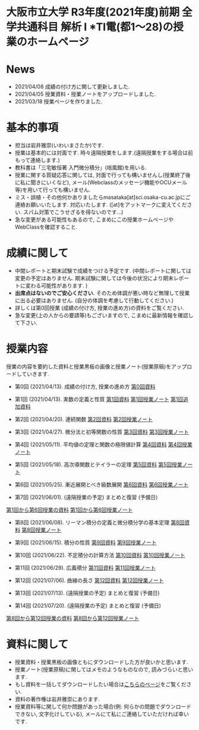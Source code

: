 # 大阪市立大学 R3年度(2021年度)前期 全学共通科目 解析 I *TⅠ電(都1～28)の授業のホームページ

# News

- 2021/04/08 成績の付け方に関して更新しました.
- 2021/04/05 授業資料・授業ノートをアップロードしました.
- 2021/03/18 授業ページを作りました.

# 基本的事項

- 担当は岩井雅崇(いわいまさたか)です.
- 授業は基本的には対面です. 時々遠隔授業をします.(遠隔授業をする場合は前もって連絡します.)
- 教科書は「三宅敏恒著 入門微分積分」(培風館)を⽤いる.
- 授業に関する質疑応答に関しては, 対面で行っても構いませんし(授業終了後に私に聞きにいくなど), メール(Webclassのメッセージ機能やOCUメール等)を用いて行っても構いません. 
- ミス・誤植・その他何かありましたらmasataka[at]sci.osaka-cu.ac.jpにご連絡お願いいたします. 対応いたします. ([at]をアットマークに変えてください. スパム対策でこうせざるを得ないのです...)
- 急な変更がある可能性もあるので, こまめにこの授業ホームページやWebClassを確認すること.

# 成績に関して

- 中間レポートと期末試験で成績をつける予定です. (中間レポートに関しては変更の予定はありません. 期末試験に関しては今後の状況により期末レポートに変わる可能性があります. )
- __出席点はないのでご安心ください.__ そのため体調が悪い時など無理して授業に出る必要はありません. (自分の体調を考慮して行動してください.)
- 詳しくは第0回授業 (成績の付け方, 授業の進め方)の資料をご覧ください.
- 急な変更(上の人からの要請等)もございますので, こまめに最新情報を確認して下さい.

<!-- 
現時点では中間レポートと期末試験で成績をつける予定ですが, 上の人に確認中です.
おそらく大丈夫ですが, 急な変更もございますので, このホームページで最新情報を確認して下さい.
他にも上の人からの要請等あった場合は変更がある可能性があるので, こまめに最新情報を確認して下さい.


## 中間レポートについて
- 中間レポートの採点は終了しました. 正答率86%でした, 大変よくできていました.
- 中間レポートの問題のリンクはこちらです. [中間レポートの問題](https://github.com/masataka123/class/blob/master/2020_autumn/materials/0_中間レポート.pdf) 
- 中間レポートの解答に関しては, 期末レポートが終わり皆様の成績が確定してから配布いたします. しばらくお待ちください.
- ブラウザで見ると日本語が表示されない可能性があるので, 中間レポートの問題はダウンロードして見るようにしてください. WebClassにも同じものをアップロードしております. (ダウンロードできない場合や, レポート問題に文字化け等がある場合は私にメールしてくれれば対応いたします.)
- 締め切りは2020年12月22日 23時59分00秒 (日本標準時刻)です. WebClassでの提出をお願いします. (詳しくはレポートを見ること.) 
- レポートのファイルサイズは10MBまでにしてください.
- 中間レポート及び授業に関する質問等の質疑応答の場を, 2020年12月15日 10時50分からzoomにて行います. 詳しい情報はWebClassにて記載しています.
-->


# 授業内容
授業の内容を要約した資料と授業黒板の画像と授業ノート(授業原稿)をアップロードしていきます.

- 第0回 (2021/04/13). 成績の付け方, 授業の進め方
[第0回資料](https://github.com/masataka123/2021_summer/blob/master/material/0_成績の付け方_授業の進め方.pdf)


- 第1回 (2021/04/13). 実数の定義と性質
 [第1回資料](https://github.com/masataka123/2021_summer/blob/master/material/1_実数の定義と性質.pdf) [第1回授業ノート](https://github.com/masataka123/2021_summer/blob/master/material/1_第一回授業ノート.pdf) [第1回追加資料](https://github.com/masataka123/2021_summer/blob/master/material/1_追加資料_極限.pdf)

- 第2回 (2021/04/20). 連続関数
 [第2回資料](https://github.com/masataka123/2021_summer/blob/master/material/2_連続関数.pdf) [第2回授業ノート](https://github.com/masataka123/2021_summer/blob/master/material/2_第二回授業ノート.pdf)

- 第3回 (2021/04/27). 微分法と初等関数の性質
 [第3回資料](https://github.com/masataka123/2021_summer/blob/master/material/3_微分法と初等関数の性質.pdf) [第3回授業ノート](https://github.com/masataka123/2021_summer/blob/master/material/3_第三回授業ノート.pdf)

- 第4回 (2021/05/11). 平均値の定理と関数の極限値計算
 [第4回資料](https://github.com/masataka123/2021_summer/blob/master/material/4_平均値の定理と関数の極限値計算.pdf) [第4回授業ノート](https://github.com/masataka123/2021_summer/blob/master/material/4_第四回授業ノート.pdf)

- 第5回 (2021/05/18). 高次導関数とテイラーの定理
 [第5回資料](https://github.com/masataka123/2021_summer/blob/master/material/5_高次導関数とテイラーの定理.pdf) [第5回授業ノート](https://github.com/masataka123/2021_summer/blob/master/material/5_第五回授業ノート.pdf)

- 第6回 (2021/05/25). 漸近展開とべき級数展開
 [第6回資料](https://github.com/masataka123/2021_summer/blob/master/material/6_漸近展開と冪級数展開.pdf) [第6回授業ノート](https://github.com/masataka123/2021_summer/blob/master/material/6_第六回授業ノート.pdf)


- 第7回 (2021/06/01). (遠隔授業の予定) まとめと復習 (予備日)

[第1回から第6回授業の資料](https://github.com/masataka123/2021_summer/blob/master/material/0_第一回から第六回の資料.pdf)
[第1回から第6回授業ノート](https://github.com/masataka123/2021_summer/blob/master/material/0_第一回から第六回授業ノート.pdf)


- 第8回 (2021/06/08). リーマン積分の定義と微分積分学の基本定理
 [第8回資料](https://github.com/masataka123/2021_summer/blob/master/material/8_リーマン積分の定義と微分積分学の基本定理.pdf) [第8回授業ノート](https://github.com/masataka123/2021_summer/blob/master/material/8_第八回授業ノート.pdf)
 

- 第9回 (2021/06/15). 積分の性質 
 [第9回資料](https://github.com/masataka123/2021_summer/blob/master/material/9_積分の性質.pdf) [第9回授業ノート](https://github.com/masataka123/2021_summer/blob/master/material/9_第九回授業ノート.pdf)

- 第10回 (2021/06/22). 不定積分の計算方法
 [第10回資料](https://github.com/masataka123/2021_summer/blob/master/material/10_不定積分の計算方法.pdf) [第10回授業ノート](https://github.com/masataka123/2021_summer/blob/master/material/10_第十回授業ノート.pdf)
 
- 第11回 (2021/06/29). 広義積分
 [第11回資料](https://github.com/masataka123/2021_summer/blob/master/material/11_広義積分.pdf) [第11回授業ノート](https://github.com/masataka123/2021_summer/blob/master/material/11_第十一回授業ノート.pdf)

- 第12回 (2021/07/06). 曲線の長さ
 [第12回資料](https://github.com/masataka123/2021_summer/blob/master/material/12_曲線の長さ.pdf) [第12回授業ノート](https://github.com/masataka123/2021_summer/blob/master/material/12_第十二回授業ノート.pdf)

- 第13回 (2021/07/13). (遠隔授業の予定) まとめと復習 (予備日)

- 第14回 (2021/07/20). (遠隔授業の予定) まとめと復習 (予備日)


[第8回から第12回授業の資料](https://github.com/masataka123/2021_summer/blob/master/material/0_第八回から第十二回の資料.pdf)
[第8回から第12回授業ノート](https://github.com/masataka123/2021_summer/blob/master/material/0_第八回から第十二回授業ノート.pdf)


# 資料に関して

- 授業資料・授業黒板の画像ともにダウンロードした方が良いかと思います.
- 授業ノート(授業原稿)に関してはメモのようなものなので, 読みづらいと思います.
- もし資料を一括してダウンロードしたい場合は[こちらのページ](https://github.com/masataka123/2021_summer/tree/master/material)をご覧ください.
- 資料の著作権は岩井雅崇にあります. 
- 授業資料等に関して何か問題があった場合(例: 何らかの問題でダウンロードできない, 文字化けしている), メールにて私にご連絡していただければ幸いです.


<!-- 
# その他 
(2020/11/16 時点) 
 ~~のホームページ上で授業資料を見ると日本語が表示されない現象が見られます. 
おそらくgithubの方に問題があるようで, 現状で打つ手はありません. (twitterで調べてみると, 同様の現象があって困っている人がいました. slideshareでも同様の問題が生じていたこともあり, それと同じらしいです. 文字コードによる問題?)
もし何か改善策を知っている方は, メールにてご連絡していただければ幸いです.~~

# 成績の付け方の補足. 
中間レポートと期末レポートでつける予定ですが, 一応上の人にまだ確認中です.
おそらく大丈夫ですが, 急な変更もございますので, このホームページで最新情報を確認して下さい.
他にも上の人からの要請等あった場合は変更がある可能性があるので, こまめに最新情報を確認して下さい.
-->




